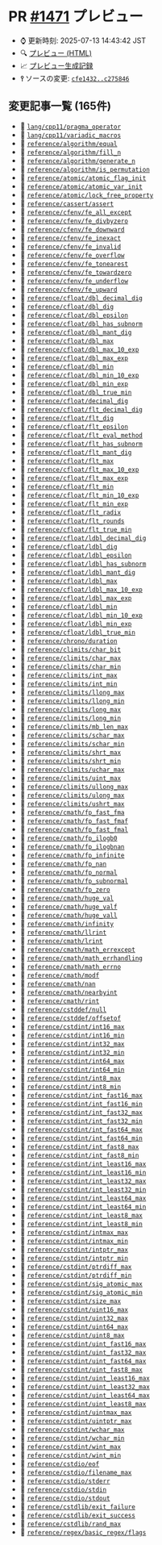 # PR [\#1471](https://github.com/cpprefjp/site/pull/1471) プレビュー
- &#x231a; 更新時刻: 2025-07-13 14:43:42 JST
- &#x1f50d; [プレビュー (HTML)](https://cpprefjp.github.io/site/gen/pull/1471)
- &#x1f4c8; [プレビュー生成記録](https://github.com/cpprefjp/site/actions?query=event%3Apull_request_target+branch%3Afix-define-style)
- **&#x2AEF;** ソースの変更: [`cfe1432..c275846`](https://github.com/cpprefjp/site/compare/cfe143235a01e9c082afc75a97b106af47d465ad..c2758466cdf863bf634601a678d619406871044a)

## 変更記事一覧 (165件)

- &#x1f4dd; [`lang/cpp11/pragma_operator`](https://cpprefjp.github.io/site/gen/pull/1471/lang/cpp11/pragma_operator.html)
- &#x1f4dd; [`lang/cpp11/variadic_macros`](https://cpprefjp.github.io/site/gen/pull/1471/lang/cpp11/variadic_macros.html)
- &#x1f4dd; [`reference/algorithm/equal`](https://cpprefjp.github.io/site/gen/pull/1471/reference/algorithm/equal.html)
- &#x1f4dd; [`reference/algorithm/fill_n`](https://cpprefjp.github.io/site/gen/pull/1471/reference/algorithm/fill_n.html)
- &#x1f4dd; [`reference/algorithm/generate_n`](https://cpprefjp.github.io/site/gen/pull/1471/reference/algorithm/generate_n.html)
- &#x1f4dd; [`reference/algorithm/is_permutation`](https://cpprefjp.github.io/site/gen/pull/1471/reference/algorithm/is_permutation.html)
- &#x1f4dd; [`reference/atomic/atomic_flag_init`](https://cpprefjp.github.io/site/gen/pull/1471/reference/atomic/atomic_flag_init.html)
- &#x1f4dd; [`reference/atomic/atomic_var_init`](https://cpprefjp.github.io/site/gen/pull/1471/reference/atomic/atomic_var_init.html)
- &#x1f4dd; [`reference/atomic/lock_free_property`](https://cpprefjp.github.io/site/gen/pull/1471/reference/atomic/lock_free_property.html)
- &#x1f4dd; [`reference/cassert/assert`](https://cpprefjp.github.io/site/gen/pull/1471/reference/cassert/assert.html)
- &#x1f4dd; [`reference/cfenv/fe_all_except`](https://cpprefjp.github.io/site/gen/pull/1471/reference/cfenv/fe_all_except.html)
- &#x1f4dd; [`reference/cfenv/fe_divbyzero`](https://cpprefjp.github.io/site/gen/pull/1471/reference/cfenv/fe_divbyzero.html)
- &#x1f4dd; [`reference/cfenv/fe_downward`](https://cpprefjp.github.io/site/gen/pull/1471/reference/cfenv/fe_downward.html)
- &#x1f4dd; [`reference/cfenv/fe_inexact`](https://cpprefjp.github.io/site/gen/pull/1471/reference/cfenv/fe_inexact.html)
- &#x1f4dd; [`reference/cfenv/fe_invalid`](https://cpprefjp.github.io/site/gen/pull/1471/reference/cfenv/fe_invalid.html)
- &#x1f4dd; [`reference/cfenv/fe_overflow`](https://cpprefjp.github.io/site/gen/pull/1471/reference/cfenv/fe_overflow.html)
- &#x1f4dd; [`reference/cfenv/fe_tonearest`](https://cpprefjp.github.io/site/gen/pull/1471/reference/cfenv/fe_tonearest.html)
- &#x1f4dd; [`reference/cfenv/fe_towardzero`](https://cpprefjp.github.io/site/gen/pull/1471/reference/cfenv/fe_towardzero.html)
- &#x1f4dd; [`reference/cfenv/fe_underflow`](https://cpprefjp.github.io/site/gen/pull/1471/reference/cfenv/fe_underflow.html)
- &#x1f4dd; [`reference/cfenv/fe_upward`](https://cpprefjp.github.io/site/gen/pull/1471/reference/cfenv/fe_upward.html)
- &#x1f4dd; [`reference/cfloat/dbl_decimal_dig`](https://cpprefjp.github.io/site/gen/pull/1471/reference/cfloat/dbl_decimal_dig.html)
- &#x1f4dd; [`reference/cfloat/dbl_dig`](https://cpprefjp.github.io/site/gen/pull/1471/reference/cfloat/dbl_dig.html)
- &#x1f4dd; [`reference/cfloat/dbl_epsilon`](https://cpprefjp.github.io/site/gen/pull/1471/reference/cfloat/dbl_epsilon.html)
- &#x1f4dd; [`reference/cfloat/dbl_has_subnorm`](https://cpprefjp.github.io/site/gen/pull/1471/reference/cfloat/dbl_has_subnorm.html)
- &#x1f4dd; [`reference/cfloat/dbl_mant_dig`](https://cpprefjp.github.io/site/gen/pull/1471/reference/cfloat/dbl_mant_dig.html)
- &#x1f4dd; [`reference/cfloat/dbl_max`](https://cpprefjp.github.io/site/gen/pull/1471/reference/cfloat/dbl_max.html)
- &#x1f4dd; [`reference/cfloat/dbl_max_10_exp`](https://cpprefjp.github.io/site/gen/pull/1471/reference/cfloat/dbl_max_10_exp.html)
- &#x1f4dd; [`reference/cfloat/dbl_max_exp`](https://cpprefjp.github.io/site/gen/pull/1471/reference/cfloat/dbl_max_exp.html)
- &#x1f4dd; [`reference/cfloat/dbl_min`](https://cpprefjp.github.io/site/gen/pull/1471/reference/cfloat/dbl_min.html)
- &#x1f4dd; [`reference/cfloat/dbl_min_10_exp`](https://cpprefjp.github.io/site/gen/pull/1471/reference/cfloat/dbl_min_10_exp.html)
- &#x1f4dd; [`reference/cfloat/dbl_min_exp`](https://cpprefjp.github.io/site/gen/pull/1471/reference/cfloat/dbl_min_exp.html)
- &#x1f4dd; [`reference/cfloat/dbl_true_min`](https://cpprefjp.github.io/site/gen/pull/1471/reference/cfloat/dbl_true_min.html)
- &#x1f4dd; [`reference/cfloat/decimal_dig`](https://cpprefjp.github.io/site/gen/pull/1471/reference/cfloat/decimal_dig.html)
- &#x1f4dd; [`reference/cfloat/flt_decimal_dig`](https://cpprefjp.github.io/site/gen/pull/1471/reference/cfloat/flt_decimal_dig.html)
- &#x1f4dd; [`reference/cfloat/flt_dig`](https://cpprefjp.github.io/site/gen/pull/1471/reference/cfloat/flt_dig.html)
- &#x1f4dd; [`reference/cfloat/flt_epsilon`](https://cpprefjp.github.io/site/gen/pull/1471/reference/cfloat/flt_epsilon.html)
- &#x1f4dd; [`reference/cfloat/flt_eval_method`](https://cpprefjp.github.io/site/gen/pull/1471/reference/cfloat/flt_eval_method.html)
- &#x1f4dd; [`reference/cfloat/flt_has_subnorm`](https://cpprefjp.github.io/site/gen/pull/1471/reference/cfloat/flt_has_subnorm.html)
- &#x1f4dd; [`reference/cfloat/flt_mant_dig`](https://cpprefjp.github.io/site/gen/pull/1471/reference/cfloat/flt_mant_dig.html)
- &#x1f4dd; [`reference/cfloat/flt_max`](https://cpprefjp.github.io/site/gen/pull/1471/reference/cfloat/flt_max.html)
- &#x1f4dd; [`reference/cfloat/flt_max_10_exp`](https://cpprefjp.github.io/site/gen/pull/1471/reference/cfloat/flt_max_10_exp.html)
- &#x1f4dd; [`reference/cfloat/flt_max_exp`](https://cpprefjp.github.io/site/gen/pull/1471/reference/cfloat/flt_max_exp.html)
- &#x1f4dd; [`reference/cfloat/flt_min`](https://cpprefjp.github.io/site/gen/pull/1471/reference/cfloat/flt_min.html)
- &#x1f4dd; [`reference/cfloat/flt_min_10_exp`](https://cpprefjp.github.io/site/gen/pull/1471/reference/cfloat/flt_min_10_exp.html)
- &#x1f4dd; [`reference/cfloat/flt_min_exp`](https://cpprefjp.github.io/site/gen/pull/1471/reference/cfloat/flt_min_exp.html)
- &#x1f4dd; [`reference/cfloat/flt_radix`](https://cpprefjp.github.io/site/gen/pull/1471/reference/cfloat/flt_radix.html)
- &#x1f4dd; [`reference/cfloat/flt_rounds`](https://cpprefjp.github.io/site/gen/pull/1471/reference/cfloat/flt_rounds.html)
- &#x1f4dd; [`reference/cfloat/flt_true_min`](https://cpprefjp.github.io/site/gen/pull/1471/reference/cfloat/flt_true_min.html)
- &#x1f4dd; [`reference/cfloat/ldbl_decimal_dig`](https://cpprefjp.github.io/site/gen/pull/1471/reference/cfloat/ldbl_decimal_dig.html)
- &#x1f4dd; [`reference/cfloat/ldbl_dig`](https://cpprefjp.github.io/site/gen/pull/1471/reference/cfloat/ldbl_dig.html)
- &#x1f4dd; [`reference/cfloat/ldbl_epsilon`](https://cpprefjp.github.io/site/gen/pull/1471/reference/cfloat/ldbl_epsilon.html)
- &#x1f4dd; [`reference/cfloat/ldbl_has_subnorm`](https://cpprefjp.github.io/site/gen/pull/1471/reference/cfloat/ldbl_has_subnorm.html)
- &#x1f4dd; [`reference/cfloat/ldbl_mant_dig`](https://cpprefjp.github.io/site/gen/pull/1471/reference/cfloat/ldbl_mant_dig.html)
- &#x1f4dd; [`reference/cfloat/ldbl_max`](https://cpprefjp.github.io/site/gen/pull/1471/reference/cfloat/ldbl_max.html)
- &#x1f4dd; [`reference/cfloat/ldbl_max_10_exp`](https://cpprefjp.github.io/site/gen/pull/1471/reference/cfloat/ldbl_max_10_exp.html)
- &#x1f4dd; [`reference/cfloat/ldbl_max_exp`](https://cpprefjp.github.io/site/gen/pull/1471/reference/cfloat/ldbl_max_exp.html)
- &#x1f4dd; [`reference/cfloat/ldbl_min`](https://cpprefjp.github.io/site/gen/pull/1471/reference/cfloat/ldbl_min.html)
- &#x1f4dd; [`reference/cfloat/ldbl_min_10_exp`](https://cpprefjp.github.io/site/gen/pull/1471/reference/cfloat/ldbl_min_10_exp.html)
- &#x1f4dd; [`reference/cfloat/ldbl_min_exp`](https://cpprefjp.github.io/site/gen/pull/1471/reference/cfloat/ldbl_min_exp.html)
- &#x1f4dd; [`reference/cfloat/ldbl_true_min`](https://cpprefjp.github.io/site/gen/pull/1471/reference/cfloat/ldbl_true_min.html)
- &#x1f4dd; [`reference/chrono/duration`](https://cpprefjp.github.io/site/gen/pull/1471/reference/chrono/duration.html)
- &#x1f4dd; [`reference/climits/char_bit`](https://cpprefjp.github.io/site/gen/pull/1471/reference/climits/char_bit.html)
- &#x1f4dd; [`reference/climits/char_max`](https://cpprefjp.github.io/site/gen/pull/1471/reference/climits/char_max.html)
- &#x1f4dd; [`reference/climits/char_min`](https://cpprefjp.github.io/site/gen/pull/1471/reference/climits/char_min.html)
- &#x1f4dd; [`reference/climits/int_max`](https://cpprefjp.github.io/site/gen/pull/1471/reference/climits/int_max.html)
- &#x1f4dd; [`reference/climits/int_min`](https://cpprefjp.github.io/site/gen/pull/1471/reference/climits/int_min.html)
- &#x1f4dd; [`reference/climits/llong_max`](https://cpprefjp.github.io/site/gen/pull/1471/reference/climits/llong_max.html)
- &#x1f4dd; [`reference/climits/llong_min`](https://cpprefjp.github.io/site/gen/pull/1471/reference/climits/llong_min.html)
- &#x1f4dd; [`reference/climits/long_max`](https://cpprefjp.github.io/site/gen/pull/1471/reference/climits/long_max.html)
- &#x1f4dd; [`reference/climits/long_min`](https://cpprefjp.github.io/site/gen/pull/1471/reference/climits/long_min.html)
- &#x1f4dd; [`reference/climits/mb_len_max`](https://cpprefjp.github.io/site/gen/pull/1471/reference/climits/mb_len_max.html)
- &#x1f4dd; [`reference/climits/schar_max`](https://cpprefjp.github.io/site/gen/pull/1471/reference/climits/schar_max.html)
- &#x1f4dd; [`reference/climits/schar_min`](https://cpprefjp.github.io/site/gen/pull/1471/reference/climits/schar_min.html)
- &#x1f4dd; [`reference/climits/shrt_max`](https://cpprefjp.github.io/site/gen/pull/1471/reference/climits/shrt_max.html)
- &#x1f4dd; [`reference/climits/shrt_min`](https://cpprefjp.github.io/site/gen/pull/1471/reference/climits/shrt_min.html)
- &#x1f4dd; [`reference/climits/uchar_max`](https://cpprefjp.github.io/site/gen/pull/1471/reference/climits/uchar_max.html)
- &#x1f4dd; [`reference/climits/uint_max`](https://cpprefjp.github.io/site/gen/pull/1471/reference/climits/uint_max.html)
- &#x1f4dd; [`reference/climits/ullong_max`](https://cpprefjp.github.io/site/gen/pull/1471/reference/climits/ullong_max.html)
- &#x1f4dd; [`reference/climits/ulong_max`](https://cpprefjp.github.io/site/gen/pull/1471/reference/climits/ulong_max.html)
- &#x1f4dd; [`reference/climits/ushrt_max`](https://cpprefjp.github.io/site/gen/pull/1471/reference/climits/ushrt_max.html)
- &#x1f4dd; [`reference/cmath/fp_fast_fma`](https://cpprefjp.github.io/site/gen/pull/1471/reference/cmath/fp_fast_fma.html)
- &#x1f4dd; [`reference/cmath/fp_fast_fmaf`](https://cpprefjp.github.io/site/gen/pull/1471/reference/cmath/fp_fast_fmaf.html)
- &#x1f4dd; [`reference/cmath/fp_fast_fmal`](https://cpprefjp.github.io/site/gen/pull/1471/reference/cmath/fp_fast_fmal.html)
- &#x1f4dd; [`reference/cmath/fp_ilogb0`](https://cpprefjp.github.io/site/gen/pull/1471/reference/cmath/fp_ilogb0.html)
- &#x1f4dd; [`reference/cmath/fp_ilogbnan`](https://cpprefjp.github.io/site/gen/pull/1471/reference/cmath/fp_ilogbnan.html)
- &#x1f4dd; [`reference/cmath/fp_infinite`](https://cpprefjp.github.io/site/gen/pull/1471/reference/cmath/fp_infinite.html)
- &#x1f4dd; [`reference/cmath/fp_nan`](https://cpprefjp.github.io/site/gen/pull/1471/reference/cmath/fp_nan.html)
- &#x1f4dd; [`reference/cmath/fp_normal`](https://cpprefjp.github.io/site/gen/pull/1471/reference/cmath/fp_normal.html)
- &#x1f4dd; [`reference/cmath/fp_subnormal`](https://cpprefjp.github.io/site/gen/pull/1471/reference/cmath/fp_subnormal.html)
- &#x1f4dd; [`reference/cmath/fp_zero`](https://cpprefjp.github.io/site/gen/pull/1471/reference/cmath/fp_zero.html)
- &#x1f4dd; [`reference/cmath/huge_val`](https://cpprefjp.github.io/site/gen/pull/1471/reference/cmath/huge_val.html)
- &#x1f4dd; [`reference/cmath/huge_valf`](https://cpprefjp.github.io/site/gen/pull/1471/reference/cmath/huge_valf.html)
- &#x1f4dd; [`reference/cmath/huge_vall`](https://cpprefjp.github.io/site/gen/pull/1471/reference/cmath/huge_vall.html)
- &#x1f4dd; [`reference/cmath/infinity`](https://cpprefjp.github.io/site/gen/pull/1471/reference/cmath/infinity.html)
- &#x1f4dd; [`reference/cmath/llrint`](https://cpprefjp.github.io/site/gen/pull/1471/reference/cmath/llrint.html)
- &#x1f4dd; [`reference/cmath/lrint`](https://cpprefjp.github.io/site/gen/pull/1471/reference/cmath/lrint.html)
- &#x1f4dd; [`reference/cmath/math_errexcept`](https://cpprefjp.github.io/site/gen/pull/1471/reference/cmath/math_errexcept.html)
- &#x1f4dd; [`reference/cmath/math_errhandling`](https://cpprefjp.github.io/site/gen/pull/1471/reference/cmath/math_errhandling.html)
- &#x1f4dd; [`reference/cmath/math_errno`](https://cpprefjp.github.io/site/gen/pull/1471/reference/cmath/math_errno.html)
- &#x1f4dd; [`reference/cmath/modf`](https://cpprefjp.github.io/site/gen/pull/1471/reference/cmath/modf.html)
- &#x1f4dd; [`reference/cmath/nan`](https://cpprefjp.github.io/site/gen/pull/1471/reference/cmath/nan.html)
- &#x1f4dd; [`reference/cmath/nearbyint`](https://cpprefjp.github.io/site/gen/pull/1471/reference/cmath/nearbyint.html)
- &#x1f4dd; [`reference/cmath/rint`](https://cpprefjp.github.io/site/gen/pull/1471/reference/cmath/rint.html)
- &#x1f4dd; [`reference/cstddef/null`](https://cpprefjp.github.io/site/gen/pull/1471/reference/cstddef/null.html)
- &#x1f4dd; [`reference/cstddef/offsetof`](https://cpprefjp.github.io/site/gen/pull/1471/reference/cstddef/offsetof.html)
- &#x1f4dd; [`reference/cstdint/int16_max`](https://cpprefjp.github.io/site/gen/pull/1471/reference/cstdint/int16_max.html)
- &#x1f4dd; [`reference/cstdint/int16_min`](https://cpprefjp.github.io/site/gen/pull/1471/reference/cstdint/int16_min.html)
- &#x1f4dd; [`reference/cstdint/int32_max`](https://cpprefjp.github.io/site/gen/pull/1471/reference/cstdint/int32_max.html)
- &#x1f4dd; [`reference/cstdint/int32_min`](https://cpprefjp.github.io/site/gen/pull/1471/reference/cstdint/int32_min.html)
- &#x1f4dd; [`reference/cstdint/int64_max`](https://cpprefjp.github.io/site/gen/pull/1471/reference/cstdint/int64_max.html)
- &#x1f4dd; [`reference/cstdint/int64_min`](https://cpprefjp.github.io/site/gen/pull/1471/reference/cstdint/int64_min.html)
- &#x1f4dd; [`reference/cstdint/int8_max`](https://cpprefjp.github.io/site/gen/pull/1471/reference/cstdint/int8_max.html)
- &#x1f4dd; [`reference/cstdint/int8_min`](https://cpprefjp.github.io/site/gen/pull/1471/reference/cstdint/int8_min.html)
- &#x1f4dd; [`reference/cstdint/int_fast16_max`](https://cpprefjp.github.io/site/gen/pull/1471/reference/cstdint/int_fast16_max.html)
- &#x1f4dd; [`reference/cstdint/int_fast16_min`](https://cpprefjp.github.io/site/gen/pull/1471/reference/cstdint/int_fast16_min.html)
- &#x1f4dd; [`reference/cstdint/int_fast32_max`](https://cpprefjp.github.io/site/gen/pull/1471/reference/cstdint/int_fast32_max.html)
- &#x1f4dd; [`reference/cstdint/int_fast32_min`](https://cpprefjp.github.io/site/gen/pull/1471/reference/cstdint/int_fast32_min.html)
- &#x1f4dd; [`reference/cstdint/int_fast64_max`](https://cpprefjp.github.io/site/gen/pull/1471/reference/cstdint/int_fast64_max.html)
- &#x1f4dd; [`reference/cstdint/int_fast64_min`](https://cpprefjp.github.io/site/gen/pull/1471/reference/cstdint/int_fast64_min.html)
- &#x1f4dd; [`reference/cstdint/int_fast8_max`](https://cpprefjp.github.io/site/gen/pull/1471/reference/cstdint/int_fast8_max.html)
- &#x1f4dd; [`reference/cstdint/int_fast8_min`](https://cpprefjp.github.io/site/gen/pull/1471/reference/cstdint/int_fast8_min.html)
- &#x1f4dd; [`reference/cstdint/int_least16_max`](https://cpprefjp.github.io/site/gen/pull/1471/reference/cstdint/int_least16_max.html)
- &#x1f4dd; [`reference/cstdint/int_least16_min`](https://cpprefjp.github.io/site/gen/pull/1471/reference/cstdint/int_least16_min.html)
- &#x1f4dd; [`reference/cstdint/int_least32_max`](https://cpprefjp.github.io/site/gen/pull/1471/reference/cstdint/int_least32_max.html)
- &#x1f4dd; [`reference/cstdint/int_least32_min`](https://cpprefjp.github.io/site/gen/pull/1471/reference/cstdint/int_least32_min.html)
- &#x1f4dd; [`reference/cstdint/int_least64_max`](https://cpprefjp.github.io/site/gen/pull/1471/reference/cstdint/int_least64_max.html)
- &#x1f4dd; [`reference/cstdint/int_least64_min`](https://cpprefjp.github.io/site/gen/pull/1471/reference/cstdint/int_least64_min.html)
- &#x1f4dd; [`reference/cstdint/int_least8_max`](https://cpprefjp.github.io/site/gen/pull/1471/reference/cstdint/int_least8_max.html)
- &#x1f4dd; [`reference/cstdint/int_least8_min`](https://cpprefjp.github.io/site/gen/pull/1471/reference/cstdint/int_least8_min.html)
- &#x1f4dd; [`reference/cstdint/intmax_max`](https://cpprefjp.github.io/site/gen/pull/1471/reference/cstdint/intmax_max.html)
- &#x1f4dd; [`reference/cstdint/intmax_min`](https://cpprefjp.github.io/site/gen/pull/1471/reference/cstdint/intmax_min.html)
- &#x1f4dd; [`reference/cstdint/intptr_max`](https://cpprefjp.github.io/site/gen/pull/1471/reference/cstdint/intptr_max.html)
- &#x1f4dd; [`reference/cstdint/intptr_min`](https://cpprefjp.github.io/site/gen/pull/1471/reference/cstdint/intptr_min.html)
- &#x1f4dd; [`reference/cstdint/ptrdiff_max`](https://cpprefjp.github.io/site/gen/pull/1471/reference/cstdint/ptrdiff_max.html)
- &#x1f4dd; [`reference/cstdint/ptrdiff_min`](https://cpprefjp.github.io/site/gen/pull/1471/reference/cstdint/ptrdiff_min.html)
- &#x1f4dd; [`reference/cstdint/sig_atomic_max`](https://cpprefjp.github.io/site/gen/pull/1471/reference/cstdint/sig_atomic_max.html)
- &#x1f4dd; [`reference/cstdint/sig_atomic_min`](https://cpprefjp.github.io/site/gen/pull/1471/reference/cstdint/sig_atomic_min.html)
- &#x1f4dd; [`reference/cstdint/size_max`](https://cpprefjp.github.io/site/gen/pull/1471/reference/cstdint/size_max.html)
- &#x1f4dd; [`reference/cstdint/uint16_max`](https://cpprefjp.github.io/site/gen/pull/1471/reference/cstdint/uint16_max.html)
- &#x1f4dd; [`reference/cstdint/uint32_max`](https://cpprefjp.github.io/site/gen/pull/1471/reference/cstdint/uint32_max.html)
- &#x1f4dd; [`reference/cstdint/uint64_max`](https://cpprefjp.github.io/site/gen/pull/1471/reference/cstdint/uint64_max.html)
- &#x1f4dd; [`reference/cstdint/uint8_max`](https://cpprefjp.github.io/site/gen/pull/1471/reference/cstdint/uint8_max.html)
- &#x1f4dd; [`reference/cstdint/uint_fast16_max`](https://cpprefjp.github.io/site/gen/pull/1471/reference/cstdint/uint_fast16_max.html)
- &#x1f4dd; [`reference/cstdint/uint_fast32_max`](https://cpprefjp.github.io/site/gen/pull/1471/reference/cstdint/uint_fast32_max.html)
- &#x1f4dd; [`reference/cstdint/uint_fast64_max`](https://cpprefjp.github.io/site/gen/pull/1471/reference/cstdint/uint_fast64_max.html)
- &#x1f4dd; [`reference/cstdint/uint_fast8_max`](https://cpprefjp.github.io/site/gen/pull/1471/reference/cstdint/uint_fast8_max.html)
- &#x1f4dd; [`reference/cstdint/uint_least16_max`](https://cpprefjp.github.io/site/gen/pull/1471/reference/cstdint/uint_least16_max.html)
- &#x1f4dd; [`reference/cstdint/uint_least32_max`](https://cpprefjp.github.io/site/gen/pull/1471/reference/cstdint/uint_least32_max.html)
- &#x1f4dd; [`reference/cstdint/uint_least64_max`](https://cpprefjp.github.io/site/gen/pull/1471/reference/cstdint/uint_least64_max.html)
- &#x1f4dd; [`reference/cstdint/uint_least8_max`](https://cpprefjp.github.io/site/gen/pull/1471/reference/cstdint/uint_least8_max.html)
- &#x1f4dd; [`reference/cstdint/uintmax_max`](https://cpprefjp.github.io/site/gen/pull/1471/reference/cstdint/uintmax_max.html)
- &#x1f4dd; [`reference/cstdint/uintptr_max`](https://cpprefjp.github.io/site/gen/pull/1471/reference/cstdint/uintptr_max.html)
- &#x1f4dd; [`reference/cstdint/wchar_max`](https://cpprefjp.github.io/site/gen/pull/1471/reference/cstdint/wchar_max.html)
- &#x1f4dd; [`reference/cstdint/wchar_min`](https://cpprefjp.github.io/site/gen/pull/1471/reference/cstdint/wchar_min.html)
- &#x1f4dd; [`reference/cstdint/wint_max`](https://cpprefjp.github.io/site/gen/pull/1471/reference/cstdint/wint_max.html)
- &#x1f4dd; [`reference/cstdint/wint_min`](https://cpprefjp.github.io/site/gen/pull/1471/reference/cstdint/wint_min.html)
- &#x1f4dd; [`reference/cstdio/eof`](https://cpprefjp.github.io/site/gen/pull/1471/reference/cstdio/eof.html)
- &#x1f4dd; [`reference/cstdio/filename_max`](https://cpprefjp.github.io/site/gen/pull/1471/reference/cstdio/filename_max.html)
- &#x1f4dd; [`reference/cstdio/stderr`](https://cpprefjp.github.io/site/gen/pull/1471/reference/cstdio/stderr.html)
- &#x1f4dd; [`reference/cstdio/stdin`](https://cpprefjp.github.io/site/gen/pull/1471/reference/cstdio/stdin.html)
- &#x1f4dd; [`reference/cstdio/stdout`](https://cpprefjp.github.io/site/gen/pull/1471/reference/cstdio/stdout.html)
- &#x1f4dd; [`reference/cstdlib/exit_failure`](https://cpprefjp.github.io/site/gen/pull/1471/reference/cstdlib/exit_failure.html)
- &#x1f4dd; [`reference/cstdlib/exit_success`](https://cpprefjp.github.io/site/gen/pull/1471/reference/cstdlib/exit_success.html)
- &#x1f4dd; [`reference/cstdlib/rand_max`](https://cpprefjp.github.io/site/gen/pull/1471/reference/cstdlib/rand_max.html)
- &#x1f4dd; [`reference/regex/basic_regex/flags`](https://cpprefjp.github.io/site/gen/pull/1471/reference/regex/basic_regex/flags.html)
